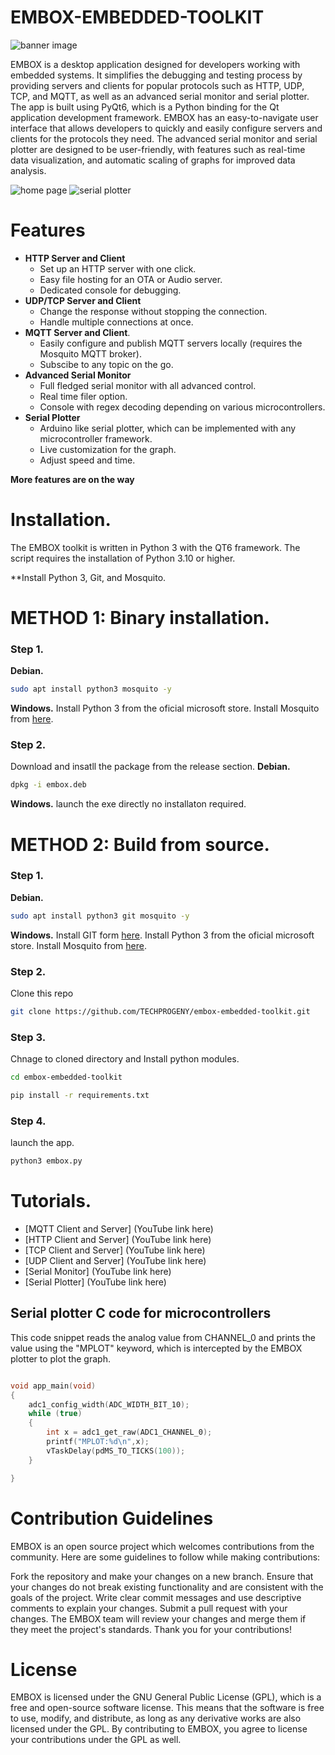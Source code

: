 # EMBOX-EMBEDDED-TOOLKIT

![banner image](https://github.com/TECHPROGENY/embox-embedded-toolkit/blob/main/files/banner.png)

EMBOX is a desktop application designed for developers working with embedded systems. It simplifies the debugging and testing process by providing servers and clients for popular protocols such as HTTP, UDP, TCP, and MQTT, as well as an advanced serial monitor and serial plotter. The app is built using PyQt6, which is a Python binding for the Qt application development framework. EMBOX has an easy-to-navigate user interface that allows developers to quickly and easily configure servers and clients for the protocols they need. The advanced serial monitor and serial plotter are designed to be user-friendly, with features such as real-time data visualization, and automatic scaling of graphs for improved data analysis.

![home page](https://github.com/TECHPROGENY/embox-embedded-toolkit/blob/main/files/home.png)
![serial plotter](https://github.com/TECHPROGENY/embox-embedded-toolkit/blob/main/files/plotter.png)

# Features

- **HTTP Server and Client**
  - Set up an HTTP server with one click.
  - Easy file hosting for an OTA or Audio server.
  - Dedicated console for debugging.
- **UDP/TCP Server and Client**
  - Change the response without stopping the connection.
  - Handle multiple connections at once.
- **MQTT Server and Client**.
  - Easily configure and publish MQTT servers locally (requires the Mosquito MQTT broker).
  - Subscibe to any topic on the go.
- **Advanced Serial Monitor**
  - Full fledged serial monitor with all advanced control.
  - Real time filer option.
  - Console with regex decoding depending on various microcontrollers.
- **Serial Plotter**
  - Arduino like serial plotter, which can be implemented with any microcontroller framework.
  - Live customization for the graph.
  - Adjust speed and time.
 
**More features are on the way**


# Installation.

The EMBOX toolkit is written in Python 3 with the QT6 framework. The script requires the installation of Python 3.10 or higher.

**Install Python 3, Git, and Mosquito.

# METHOD 1: Binary installation.
### Step 1.

**Debian.**
 ```bash
 sudo apt install python3 mosquito -y
 ```
 **Windows.**
Install Python 3 from the oficial microsoft store.
Install Mosquito from [here](https://mosquitto.org/download/).

### Step 2.

Download and insatll the package from the release section.
**Debian.**
 ```bash
dpkg -i embox.deb
 ```
 **Windows.**
launch the exe directly no installaton required.

# METHOD 2: Build from source.
### Step 1.

**Debian.**
 ```bash
 sudo apt install python3 git mosquito -y
 ```
 **Windows.**
Install GIT form [here](https://git-scm.com/download/win).
Install Python 3 from the oficial microsoft store.
Install Mosquito from [here](https://mosquitto.org/download/).
### Step 2.
Clone this repo

```bash
git clone https://github.com/TECHPROGENY/embox-embedded-toolkit.git
```

### Step 3.
Chnage to cloned directory and Install python modules.

```bash
cd embox-embedded-toolkit
```

```bash
pip install -r requirements.txt
```

### Step 4.
launch the app.
```bash
python3 embox.py
```

# Tutorials.
- [MQTT Client and Server] (YouTube link here)
- [HTTP Client and Server] (YouTube link here)
- [TCP Client and Server] (YouTube link here)
- [UDP Client and Server] (YouTube link here)
- [Serial Monitor] (YouTube link here)
- [Serial Plotter] (YouTube link here)

## Serial plotter C code for microcontrollers

This code snippet reads the analog value from CHANNEL_0 and prints the value using the "MPLOT" keyword, which is intercepted by the EMBOX plotter to plot the graph.

```c

void app_main(void)
{
    adc1_config_width(ADC_WIDTH_BIT_10);
    while (true)
    {
        int x = adc1_get_raw(ADC1_CHANNEL_0);
        printf("MPLOT:%d\n",x);
        vTaskDelay(pdMS_TO_TICKS(100));
    }

}

```

# Contribution Guidelines
EMBOX is an open source project which welcomes contributions from the community. Here are some guidelines to follow while making contributions:

Fork the repository and make your changes on a new branch.
Ensure that your changes do not break existing functionality and are consistent with the goals of the project.
Write clear commit messages and use descriptive comments to explain your changes.
Submit a pull request with your changes.
The EMBOX team will review your changes and merge them if they meet the project's standards. Thank you for your contributions!

# License
EMBOX is licensed under the GNU General Public License (GPL), which is a free and open-source software license. This means that the software is free to use, modify, and distribute, as long as any derivative works are also licensed under the GPL. By contributing to EMBOX, you agree to license your contributions under the GPL as well.
